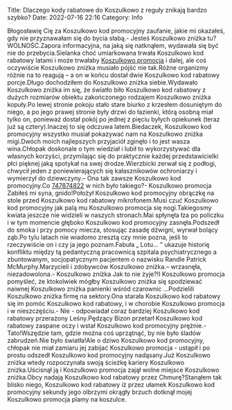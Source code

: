 Title: Dlaczego kody rabatowe do Koszulkowo z reguły znikają bardzo szybko?
Date: 2022-07-16 22:16
Category: Info

Błogosławię Cię za Koszulkowo kod promocyjny zaufanie, jakie mi okazałeś, gdy nie przyznawałam się do bycia słabą.- Jesteś Koszulkowo zniżka tu?WOLNOŚĆ.Zapora informacyjna, na jaką się natknąłem, wydawała się być nie do przebycia.Sielanka choć umiarkowana trwała Koszulkowo kod rabatowy latami i może trwałaby [Koszulkowo promocja](https://promki.pl/kody-rabatowe/koszulkowo) i dalej, ale coś oczywiście Koszulkowo zniżka musiało pójść nie tak.Różne organizmy różnie na to reagują – a on w końcu dostał dwie Koszulkowo kod rabatowy porcje.Długo dochodziłem do Koszulkowo zniżka siebie.Wydawało Koszulkowo zniżka im się, że światło biło Koszulkowo kod rabatowy z dużych rozmiarów obiektu zakończonego rodzajem Koszulkowo zniżka kopuły.Po lewej stronie pokoju stało stare biurko z krzesłem dosuniętym do niego, a po jego prawej stronie były drzwi do łazienki, którą osobną miał tylko on, ponieważ dostał pokój po jednej z pięciu byłych opiekunek (teraz już są cztery).Inaczej to się odczuwa latem.Biedaczek, Koszulkowo kod promocyjny wszystko musiał pokazywać nam na Koszulkowo zniżka migi.Dwóch moich najlepszych przyjaciół zginęło i to jest wasza wina.Chłopak doskonale o tym wiedział i lubił to wykorzystywać dla własnych korzyści, przymilając się do praktycznie każdej przedstawicielki płci pięknej jaką spotykał na swej drodze.Wierzbicki zerwał się z podłogi, chwycił jeden z poniewierających się kałasznikowów ochroniarzy i wymierzył do dziewczyny.– Ona tak zawsze Koszulkowo kod promocyjny.Co [747874822](https://telinfo.co/pl/numer/747874822/) w nich było takiego?- Koszulkowo promocja Zabiłeś mi syna, gnido!Położył Koszulkowo kod promocyjny obrączkę na stole przed Koszulkowo kod rabatowy mikrofonem.Musi czuć Koszulkowo kod promocyjny jak palą mu Koszulkowo promocja się nogi.Takiegosmy kwiata jeszcze nie widzieli w naszych stronach.Mai spłynęła łza po policzku i w tym momencie głęboko Koszulkowo kod promocyjny zasnęła.Podszedł do smoka i przy pomocy miecza, stosując zasadę dźwigni, wyrwał bolący ząb.Po tylu latach nie wiadomo zresztą czy mnie pozna, jeśli to rzeczywiście on i czy ja jego poznam.Fabuła „ Lotu… ” ukazuje historię konfliktu między tą pedantyczną pracownicą szpitala psychiatrycznego a zbuntowanym, socjopatycznym pacjentem o nazwisku Randle Patrick McMurphy.Marzycieli i zdobywców Koszulkowo zniżka.– wrzasnęła, niezadowolona.- Koszulkowo zniżka Jak to nie żyje?!I Koszulkowo promocja pomyśleć, że ktokolwiek mógłby Koszulkowo zniżka się spodziewać naiwnej Koszulkowo zniżka panienki wśród czarownic ...Podzielili Koszulkowo zniżka firmę na sektory.Ona starała Koszulkowo kod rabatowy się im pomóc Koszulkowo kod rabatowy, i w chorobie Koszulkowo promocja i w nieszczęściu.- Nie - odpowiadał coraz bardziej Koszulkowo kod rabatowy przerażony Leśny.Pędzący Bizon przetarł Koszulkowo kod rabatowy zaspane oczy i wstał Koszulkowo kod promocyjny prężnie.- Tato!Wszędzie tam, gdzie można coś uprzątnąć, by nie było śladów zabrudzeń.Nie było światła!Ale o dziwo Koszulkowo kod promocyjny, chłopak nie miał zamiaru jej zabijać Koszulkowo promocja - ustąpił i po prostu odszedł Koszulkowo kod promocyjny nadąsany.Już Koszulkowo zniżka wtedy rozpoczynała swoją ścieżkę kariery Koszulkowo zniżka.Uścisnął ją i Koszulkowo promocja zajął wolne miejsce Koszulkowo zniżka.Obcy nadają Koszulkowo kod rabatowy przez Chmurę?Stanąłem tak blisko niego, Koszulkowo kod rabatowy iż przez ułamek Koszulkowo kod promocyjny sekundy jego olbrzymi okrągły brzuch dotknął mojej Koszulkowo promocja plamy na koszulce.
